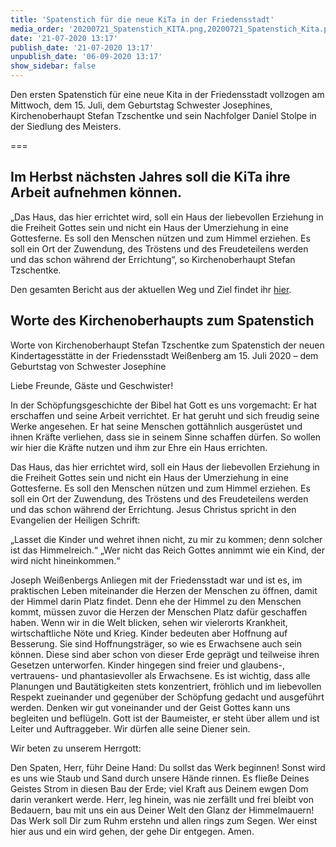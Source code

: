 ```yaml
---
title: 'Spatenstich für die neue KiTa in der Friedensstadt'
media_order: '20200721_Spatenstich_KITA.png,20200721_Spatenstich_Kita.pdf'
date: '21-07-2020 13:17'
publish_date: '21-07-2020 13:17'
unpublish_date: '06-09-2020 13:17'
show_sidebar: false
---
```


Den ersten Spatenstich für eine neue Kita in der Friedensstadt vollzogen am Mittwoch, dem 15. Juli, dem Geburtstag Schwester Josephines, Kirchenoberhaupt Stefan Tzschentke und sein Nachfolger Daniel Stolpe in der Siedlung des Meisters.

===

## Im Herbst nächsten Jahres soll die KiTa ihre Arbeit aufnehmen können. 

„Das Haus, das hier errichtet wird, soll ein Haus der liebevollen Erziehung in die Freiheit Gottes sein und nicht ein Haus der Umerziehung in eine Gottesferne. Es soll den Menschen nützen und zum Himmel erziehen. Es soll ein Ort der Zuwendung, des Tröstens und des Freudeteilens werden und das schon während der Errichtung“, so Kirchenoberhaupt Stefan Tzschentke.

Den gesamten Bericht aus der aktuellen Weg und Ziel findet ihr [hier](20200721_Spatenstich_Kita.pdf).


## Worte des Kirchenoberhaupts zum Spatenstich

Worte von Kirchenoberhaupt Stefan Tzschentke zum Spatenstich der neuen Kindertagesstätte in der Friedensstadt Weißenberg am 15. Juli 2020 – dem Geburtstag von Schwester Josephine

Liebe Freunde, Gäste und Geschwister!

In der Schöpfungsgeschichte der Bibel hat Gott es uns vorgemacht: Er hat erschaffen und seine Arbeit verrichtet. Er hat geruht und sich freudig seine Werke angesehen. Er hat seine Menschen gottähnlich ausgerüstet und ihnen Kräfte verliehen, dass sie in seinem Sinne schaffen dürfen. So wollen wir hier die Kräfte nutzen und ihm zur Ehre ein Haus errichten.

Das Haus, das hier errichtet wird, soll ein Haus der liebevollen Erziehung in die Freiheit Gottes sein und nicht ein Haus der Umerziehung in eine Gottesferne. Es soll den Menschen nützen und zum Himmel erziehen. Es soll ein Ort der Zuwendung, des Tröstens und des Freudeteilens werden und das schon während der Errichtung. Jesus Christus spricht in den Evangelien der Heiligen Schrift:

„Lasset die Kinder und wehret ihnen nicht, zu mir zu kommen; denn solcher ist das Himmelreich.“ „Wer nicht das Reich Gottes annimmt wie ein Kind, der wird nicht hineinkommen.“

Joseph Weißenbergs Anliegen mit der Friedensstadt war und ist es, im praktischen Leben miteinander die Herzen der Menschen zu öffnen, damit der Himmel darin Platz findet. Denn ehe der Himmel zu den Menschen kommt, müssen zuvor die Herzen der Menschen Platz dafür geschaffen haben. Wenn wir in die Welt blicken, sehen wir vielerorts Krankheit, wirtschaftliche Nöte und Krieg. Kinder bedeuten aber Hoffnung auf Besserung. Sie sind Hoffnungsträger, so wie es Erwachsene auch sein können. Diese sind aber schon von dieser Erde geprägt und teilweise ihren Gesetzen unterworfen. Kinder hingegen sind freier und glaubens-, vertrauens- und phantasievoller als Erwachsene. Es ist wichtig, dass alle Planungen und Bautätigkeiten stets konzentriert, fröhlich und im liebevollen Respekt zueinander und gegenüber der Schöpfung gedacht und ausgeführt werden. Denken wir gut voneinander und der Geist Gottes kann uns begleiten und beflügeln. Gott ist der Baumeister, er steht über allem und ist Leiter und Auftraggeber. Wir dürfen alle seine Diener sein.

Wir beten zu unserem Herrgott:

Den Spaten, Herr, führ Deine Hand: Du sollst das Werk beginnen! Sonst wird es uns wie Staub und Sand durch unsere Hände rinnen. Es fließe Deines Geistes Strom in diesen Bau der Erde; viel Kraft aus Deinem ewgen Dom darin verankert werde. Herr, leg hinein, was nie zerfällt und frei bleibt von Bedauern, bau mit uns ein aus Deiner Welt den Glanz der Himmelmauern! Das Werk soll Dir zum Ruhm erstehn und allen rings zum Segen. Wer einst hier aus und ein wird gehen, der gehe Dir entgegen. Amen.
